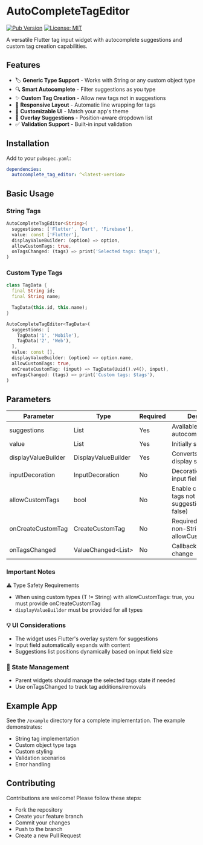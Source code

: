 # AutoCompleteTagEditor

[![Pub Version](https://img.shields.io/pub/v/autocomplete_tag_editor)](https://pub.dev/packages/autocomplete_tag_editor)
[![License: MIT](https://img.shields.io/badge/License-MIT-yellow.svg)](https://opensource.org/licenses/MIT)

A versatile Flutter tag input widget with autocomplete suggestions and custom tag creation capabilities.

<!-- Add screenshot here -->
<!-- ![Demo Screenshot](screenshot.png) -->

## Features

- 🏷️ **Generic Type Support** - Works with String or any custom object type
- 🔍 **Smart Autocomplete** - Filter suggestions as you type
- ✨ **Custom Tag Creation** - Allow new tags not in suggestions
- 📱 **Responsive Layout** - Automatic line wrapping for tags
- 🎨 **Customizable UI** - Match your app's theme
- 🧩 **Overlay Suggestions** - Position-aware dropdown list
- ✅ **Validation Support** - Built-in input validation

## Installation

Add to your `pubspec.yaml`:

```yaml
dependencies:
  autocomplete_tag_editor: ^<latest-version>
```

## Basic Usage

### String Tags

```dart
AutoCompleteTagEditor<String>(
  suggestions: ['Flutter', 'Dart', 'Firebase'],
  value: const ['Flutter'],
  displayValueBuilder: (option) => option,
  allowCustomTags: true,
  onTagsChanged: (tags) => print('Selected tags: $tags'),
)
```

### Custom Type Tags

```dart
class TagData {
  final String id;
  final String name;

  TagData(this.id, this.name);
}

AutoCompleteTagEditor<TagData>(
  suggestions: [
    TagData('1', 'Mobile'),
    TagData('2', 'Web'),
  ],
  value: const [],
  displayValueBuilder: (option) => option.name,
  allowCustomTags: true,
  onCreateCustomTag: (input) => TagData(Uuid().v4(), input),
  onTagsChanged: (tags) => print('Custom tags: $tags'),
)
```

## Parameters

| Parameter             | Type                     | Required | Description                                                                |
|-----------------------|--------------------------|----------|----------------------------------------------------------------------------|
| suggestions           | List<T>                  | Yes      | Available options for autocomplete                                         |
| value                 | List<T>                  | Yes      | Initially selected tags                                                    |
| displayValueBuilder   | DisplayValueBuilder<T>   | Yes      | Converts T instance to display string                                      |
| inputDecoration       | InputDecoration          | No       | Decoration for the input field                                             |
| allowCustomTags       | bool                     | No       | Enable creation of tags not in suggestions (default: false)                |
| onCreateCustomTag     | CreateCustomTag<T>       | No       | Required when using non-String types with allowCustomTags=true             |
| onTagsChanged         | ValueChanged<List<T>>    | No       | Callback when tags change                                                  |

### Important Notes
⚠️ Type Safety Requirements

- When using custom types (T != String) with allowCustomTags: true,
you must provide onCreateCustomTag
- `displayValueBuilder` must be provided for all types

### 💡 UI Considerations

- The widget uses Flutter's overlay system for suggestions
- Input field automatically expands with content
- Suggestions list positions dynamically based on input field size

### 🔧 State Management

- Parent widgets should manage the selected tags state if needed
- Use onTagsChanged to track tag additions/removals

## Example App
See the `/example` directory for a complete implementation. The example demonstrates:

- String tag implementation
- Custom object type tags
- Custom styling
- Validation scenarios
- Error handling

<!-- Add video demo here --><!-- ![Demo Video](demo.mp4) -->

## Contributing
Contributions are welcome! Please follow these steps:

- Fork the repository
- Create your feature branch
- Commit your changes
- Push to the branch
- Create a new Pull Request
